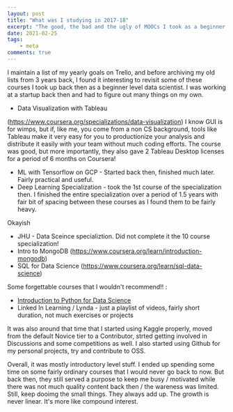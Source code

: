 ```yaml
---
layout: post
title: "What was I studying in 2017-18"
excerpt: "The good, the bad and the ugly of MOOCs I took as a beginner data scientist"
date: 2021-02-25
tags:
    - meta
comments: true
---
```



I maintain a list of my yearly goals on Trello, and before archiving my old lists from 3 years back, I found it interesting to revisit some of these courses I took up back then as a beginner level data scientist. I was working at a startup back then and had to figure out many things on my own.

- Data Visualization with Tableau

(https://www.coursera.org/specializations/data-visualization) I know GUI is for wimps, but if, like me, you come from a non CS background, tools like Tableau make it very easy for you to productionize your analysis and distribute it easily with your team without much coding efforts. The course was good, but more importantly, they also gave 2 Tableau Desktop licenses for a period of 6 months on Coursera!


- ML with Tensorflow on GCP - Started back then, finished much later. Fairly practical and useful.
- Deep Learning Specialization - took the 1st course of the specialization then. I finished the entire specialization over a period of 1.5 years with fair bit of spacing between these courses as I found them to be fairly heavy.


Okayish
- JHU - Data Sceince specializtion. Did not complete it the 10 course specialization!
- Intro to MongoDB (https://www.coursera.org/learn/introduction-mongodb)
- SQL for Data Science (https://www.coursera.org/learn/sql-data-science)


Some forgettable courses that I wouldn't recommend!! : 
- [Introduction to Python for Data Science](https://learning.edx.org/course/course-v1:Microsoft+DAT208x+3T2018/home)
- Linked In Learning / Lynda - just a playlist of videos, fairly short duration, not much exercises or projects


It was also around that time that I started using Kaggle properly, moved from the default Novice tier to a Contributor, strted getting involved in Discussions and some competitions as well. I also started using Github for my personal projects, try and contribute to OSS.

Overall, it was mostly introductory level stuff. I ended up spending some time on some fairly ordinary courses that I would never go back to now. But back then, they still served a purpose to keep me busy / motivated while there was not much quality content back then / the wareness was limited. Still, keep dooimg the small things. They always add up. The growth is never linear. It's more like compound interest.  